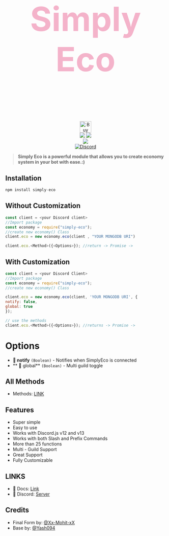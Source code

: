 <h2 style="font-size:6.5rem; color:#F4B3CA" align="center"> Simply Eco </h2>
<p align="center"><img align="center" style="width:0.5px" src="https://i.imgur.com/DWeejI6.jpg"/></p><br/>
<p align="center">
<a href='https://ko-fi.com/E1E057WWV' target='_blank'><img height='36' style='border:0px;height:36px;' src='https://cdn.ko-fi.com/cdn/kofi3.png?v=3' border='0' alt='Buy Me a Coffee at ko-fi.com' /></a><br>
  <a href="https://www.npmjs.com/package/simply-eco"><img src="https://img.shields.io/npm/v/simply-eco.svg?style=flat-square" /></a>
 <a href="https://www.npmjs.com/package/simply-eco"><img src="https://img.shields.io/npm/dt/simply-eco?style=flat-square" /></a><br>
   <a href="https://www.npmjs.com/package/simply-eco"><img src="https://nodei.co/npm/simply-eco.png?downloadRank=true&downloads=true&downloadRank=true&stars=true" /></a><br>
  <a href="https://discord.gg/HNfhvCeR6d"><img src="https://invidget.switchblade.xyz/HNfhvCeR6d" alt="Discord"></a>
</p>


> **Simply Eco is a powerful module that allows you to create economy system in your bot with ease.:)**

## **Installation** 

```js
npm install simply-eco
```

## Without Customization 

```js
const client = <your Discord client>
//Import package
const economy = require("simply-eco");
//create new economy() Class
client.eco = new economy.eco(client , "YOUR MONGODB URI")

client.eco.<Method>({<Options>}); //return -> Promise ->
```

## With Customization 

```js
const client = <your Discord Client>
//Import package
const economy = require("simply-eco");
//create new economy() Class

client.eco = new economy.eco(client, 'YOUR MONGODB URI', {
notify: false, 
global: true
});

// use the methods
client.eco.<Method>({<Options>}); //returns -> Promise -> 
```
# Options

- **📌 notify** `(Boolean)` - Notifies when SimplyEco is connected
- ** 🔮 global** `(Boolean)` - Multi guild toggle



## All Methods 
- Methods: [LINK](https://simplyeco.js.org/SimplyEco.html)

## Features

- Super simple
- Easy to use
- Works with Discord.js v12 and v13
- Works with both Slash and Prefix Commands
- More than 25 functions
- Multi - Guild Support
- Great Support
- Fully Customizable

## LINKS

- 📃 Docs: [Link](https://simplyeco.js.org)
- 📃 Discord: [Server](https://discord.com/invite/HNfhvCeR6d)


## Credits

- Final Form by: [@Xx-Mohit-xX](https://github.com/Xx-Mohit-xX)
- Base by: [@Yash094](https://github.com/Yash094)
